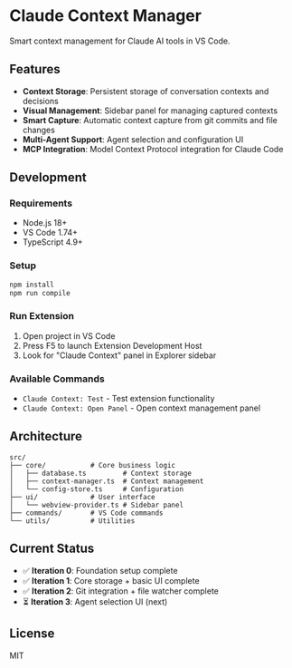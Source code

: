 # Claude Context Manager

Smart context management for Claude AI tools in VS Code.

## Features

- **Context Storage**: Persistent storage of conversation contexts and decisions
- **Visual Management**: Sidebar panel for managing captured contexts
- **Smart Capture**: Automatic context capture from git commits and file changes
- **Multi-Agent Support**: Agent selection and configuration UI
- **MCP Integration**: Model Context Protocol integration for Claude Code

## Development

### Requirements

- Node.js 18+
- VS Code 1.74+
- TypeScript 4.9+

### Setup

```bash
npm install
npm run compile
```

### Run Extension

1. Open project in VS Code
2. Press F5 to launch Extension Development Host
3. Look for "Claude Context" panel in Explorer sidebar

### Available Commands

- `Claude Context: Test` - Test extension functionality
- `Claude Context: Open Panel` - Open context management panel

## Architecture

```
src/
├── core/           # Core business logic
│   ├── database.ts         # Context storage
│   ├── context-manager.ts  # Context management
│   └── config-store.ts     # Configuration
├── ui/             # User interface
│   └── webview-provider.ts # Sidebar panel
├── commands/       # VS Code commands
└── utils/          # Utilities
```

## Current Status

- ✅ **Iteration 0**: Foundation setup complete
- ✅ **Iteration 1**: Core storage + basic UI complete
- ✅ **Iteration 2**: Git integration + file watcher complete
- ⏳ **Iteration 3**: Agent selection UI (next)

## License

MIT